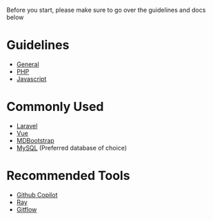Before you start, please make sure to go over the guidelines and docs below

# Guidelines
* [General](GUIDELINES/GENERAL.md)
* [PHP](GUIDELINES/PHP.md)
* [Javascript](GUIDELINES/JAVASCRIPT.md)

# Commonly Used
* [Laravel](https://laravel.com/)
* [Vue](https://vuejs.org)
* [MDBootstrap](https://mdbootstrap.com)
* [MySQL](https://www.mysql.com) (Preferred database of choice)

# Recommended Tools
* [Github Copilot](https://github.com/features/copilot)
* [Ray](https://myray.app)
* [Gitflow](https://www.atlassian.com/git/tutorials/comparing-workflows/gitflow-workflow)